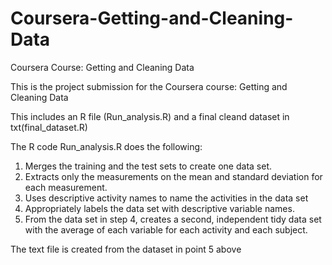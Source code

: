 # Coursera-Getting-and-Cleaning-Data
Coursera Course: Getting and Cleaning Data

This is the project submission for the Coursera course: Getting and Cleaning Data

This includes an R file (Run_analysis.R) and a final cleand dataset in txt(final_dataset.R)

The R code Run_analysis.R does the following:
1. Merges the training and the test sets to create one data set.
2. Extracts only the measurements on the mean and standard deviation for each measurement. 
3. Uses descriptive activity names to name the activities in the data set
4. Appropriately labels the data set with descriptive variable names. 
5. From the data set in step 4, creates a second, independent tidy data set with the average of each variable for each activity and each subject.

The text file is created from the dataset in point 5 above
